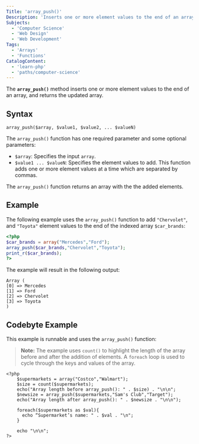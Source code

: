 ```yaml
---
Title: 'array_push()'
Description: 'Inserts one or more element values to the end of an array, and returns the updated array.'
Subjects:
  - 'Computer Science'
  - 'Web Design'
  - 'Web Development'
Tags:
  - 'Arrays'
  - 'Functions'
CatalogContent:
  - 'learn-php'
  - 'paths/computer-science'
---
```


The **`array_push()`** method inserts one or more element values to the end of an array, and returns the updated array.

## Syntax

```pseudo
array_push($array, $value1, $value2, ... $valueN)
```

The `array_push()` function has one required parameter and some optional parameters:

- `$array`: Specifies the input `array`.
- `$value1 ... $valueN`: Specifies the element values to add. This function adds one or more element values at a time which are separated by commas.

The `array_push()` function returns an array with the the added elements.

## Example

The following example uses the `array_push()` function to add `"Chervolet"`, and `"Toyota"` element values to the end of the indexed array `$car_brands`:

```php
<?php
$car_brands = array("Mercedes","Ford");
array_push($car_brands,"Chervolet","Toyota");
print_r($car_brands);
?>
```

The example will result in the following output:

```shell
Array (
[0] => Mercedes
[1] => Ford
[2] => Chervolet
[3] => Toyota
)
```

## Codebyte Example

This example is runnable and uses the `array_push()` function:

> **Note:** The example uses `count()` to highlight the length of the array before and after the addition of elements.  A `foreach` loop is used to cycle through the keys and values of the array.   

```codebyte/php
<?php
	$supermarkets = array("Costco","Walmart");
	$size = count($supermarkets);
	echo("Array length before array_push(): " . $size) . "\n\n";
	$newsize = array_push($supermarkets,"Sam's Club","Target");
	echo("Array length after array_push(): " . $newsize . "\n\n");

	foreach($supermarkets as $val){
      echo “Supermarket’s name: " . $val . "\n";
	}

	echo "\n\n";
?>
```
